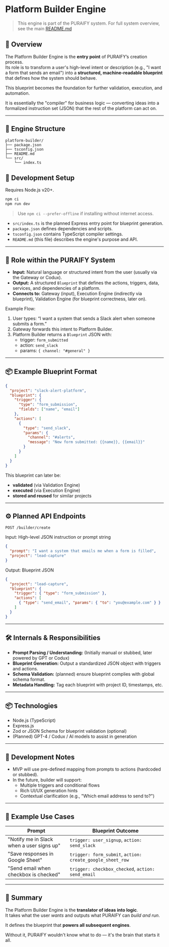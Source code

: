 # Platform Builder Engine

> This engine is part of the PURAIFY system. For full system overview, see the main [README.md](../../README.md)

## 🧠 Overview

The Platform Builder Engine is the **entry point** of PURAIFY’s creation process.  
Its role is to transform a user's high-level intent or description (e.g., "I want a form that sends an email") into a **structured, machine-readable blueprint** that defines how the system should behave.

This blueprint becomes the foundation for further validation, execution, and automation.

It is essentially the "compiler" for business logic — converting ideas into a formalized instruction set (JSON) that the rest of the platform can act on.

---

## 📁 Engine Structure

```text
platform-builder/
├── package.json
├── tsconfig.json
├── README.md
└── src/
    └── index.ts
```
## 🚀 Development Setup

Requires Node.js v20+.

```bash
npm ci
npm run dev
```

> Use `npm ci --prefer-offline` if installing without internet access.

- `src/index.ts` is the planned Express entry point for blueprint generation.
- `package.json` defines dependencies and scripts.
- `tsconfig.json` contains TypeScript compiler settings.
- `README.md` (this file) describes the engine's purpose and API.

---

## 🧩 Role within the PURAIFY System

- **Input:** Natural language or structured intent from the user (usually via the Gateway or Codux).
- **Output:** A structured `Blueprint` that defines the actions, triggers, data, services, and dependencies of a platform.
- **Connects to:** Gateway (input), Execution Engine (indirectly via blueprint), Validation Engine (for blueprint correctness, later on).

Example Flow:
1. User types: “I want a system that sends a Slack alert when someone submits a form.”
2. Gateway forwards this intent to Platform Builder.
3. Platform Builder returns a `Blueprint` JSON with:
   - trigger: `form_submitted`
   - action: `send_slack`
   - params: `{ channel: "#general" }`

---

## 📦 Example Blueprint Format

```json
{
  "project": "slack-alert-platform",
  "blueprint": {
    "trigger": {
      "type": "form_submission",
      "fields": ["name", "email"]
    },
    "actions": [
      {
        "type": "send_slack",
        "params": {
          "channel": "#alerts",
          "message": "New form submitted: {{name}}, {{email}}"
        }
      }
    ]
  }
}
```

This blueprint can later be:
- **validated** (via Validation Engine)
- **executed** (via Execution Engine)
- **stored and reused** for similar projects

---

## ⚙️ Planned API Endpoints

```
POST /builder/create
```

Input: High-level JSON instruction or prompt string

```json
{
  "prompt": "I want a system that emails me when a form is filled",
  "project": "lead-capture"
}
```

Output: Blueprint JSON

```json
{
  "project": "lead-capture",
  "blueprint": {
    "trigger": { "type": "form_submission" },
    "actions": [
      { "type": "send_email", "params": { "to": "you@example.com" } }
    ]
  }
}
```

---

## 🛠️ Internals & Responsibilities

- **Prompt Parsing / Understanding:** (Initially manual or stubbed, later powered by GPT or Codux)
- **Blueprint Generation:** Output a standardized JSON object with triggers and actions.
- **Schema Validation:** (planned) ensure blueprint complies with global schema format.
- **Metadata Handling:** Tag each blueprint with project ID, timestamps, etc.

---

## 📦 Technologies

- Node.js (TypeScript)
- Express.js
- Zod or JSON Schema for blueprint validation (optional)
- (Planned) GPT-4 / Codux / AI models to assist in generation

---

## 🚧 Development Notes

- MVP will use pre-defined mapping from prompts to actions (hardcoded or stubbed).
- In the future, builder will support:
  - Multiple triggers and conditional flows
  - Rich UI/UX generation hints
  - Contextual clarification (e.g., "Which email address to send to?")

---

## 🧪 Example Use Cases

| Prompt | Blueprint Outcome |
|--------|-------------------|
| "Notify me in Slack when a user signs up" | `trigger: user_signup`, `action: send_slack` |
| "Save responses in Google Sheet" | `trigger: form_submit`, `action: create_google_sheet_row` |
| "Send email when checkbox is checked" | `trigger: checkbox_checked`, `action: send_email` |

---

## 🧭 Summary

The Platform Builder Engine is the **translator of ideas into logic**.  
It takes what the user *wants* and outputs what PURAIFY can *build and run*.

It defines the blueprint that **powers all subsequent engines**.

Without it, PURAIFY wouldn't know what to do — it's the brain that starts it all.
